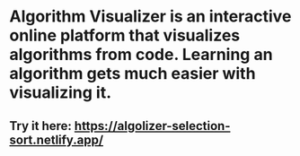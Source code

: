 # Algorithm Visualizer is an interactive online platform that visualizes algorithms from code. Learning an algorithm gets much easier with visualizing it.
## Try it here: https://algolizer-selection-sort.netlify.app/


